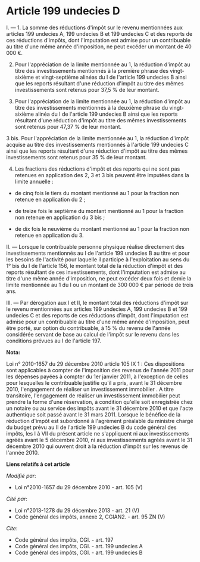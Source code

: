 # Article 199 undecies D

I. ― 1. La somme des réductions d'impôt sur le revenu mentionnées aux articles 199 undecies A, 199 undecies B et 199 undecies
C et des reports de ces réductions d'impôts, dont l'imputation est admise pour un contribuable au titre d'une même année
d'imposition, ne peut excéder un montant de 40 000 €. 

2. Pour l'appréciation de la limite mentionnée au 1, la réduction d'impôt au titre des investissements mentionnés à la
première phrase des vingt-sixième et vingt-septième alinéas du I de l'article 199 undecies B ainsi que les reports résultant
d'une réduction d'impôt au titre des mêmes investissements sont retenus pour 37,5 % de leur montant. 

3. Pour l'appréciation de la limite mentionnée au 1, la réduction d'impôt au titre des investissements mentionnés à la
deuxième phrase du vingt-sixième alinéa du I de l'article 199 undecies B ainsi que les reports résultant d'une réduction
d'impôt au titre des mêmes investissements sont retenus pour 47,37 % de leur montant. 

3 bis. Pour l'appréciation de la limite mentionnée au 1, la réduction d'impôt acquise au titre des investissements mentionnés
à l'article 199 undecies C ainsi que les reports résultant d'une réduction d'impôt au titre des mêmes investissements sont
retenus pour 35 % de leur montant. 

4. Les fractions des réductions d'impôt et des reports qui ne sont pas retenues en application des 2, 3 et 3 bis peuvent être
imputées dans la limite annuelle :

- de cinq fois le tiers du montant mentionné au 1 pour la fraction non retenue en application du 2 ;

- de treize fois le septième du montant mentionné au 1 pour la fraction non retenue en application du 3 bis ;

- de dix fois le neuvième du montant mentionné au 1 pour la fraction non retenue en application du 3. 

II. ― Lorsque le contribuable personne physique réalise directement des investissements mentionnés au I de l'article 199
undecies B au titre et pour les besoins de l'activité pour laquelle il participe à l'exploitation au sens du 1° bis du I de
l'article 156, le montant total de la réduction d'impôt et des reports résultant de ces investissements, dont l'imputation
est admise au titre d'une même année d'imposition, ne peut excéder deux fois et demie la limite mentionnée au 1 du I ou un
montant de 300 000 € par période de trois ans. 

III. ― Par dérogation aux I et II, le montant total des réductions d'impôt sur le revenu mentionnées aux articles 199
undecies A, 199 undecies B et 199 undecies C et des reports de ces réductions d'impôt, dont l'imputation est admise pour un
contribuable au titre d'une même année d'imposition, peut être porté, sur option du contribuable, à 15 % du revenu de l'année
considérée servant de base au calcul de l'impôt sur le revenu dans les conditions prévues au I de l'article 197.

**Nota:**

Loi n° 2010-1657 du 29 décembre 2010 article 105  IX 1 : Ces dispositions sont applicables à compter de l'imposition des
revenus de l'année 2011 pour les dépenses payées à compter du 1er janvier 2011, à l'exception de celles pour lesquelles le
contribuable justifie qu'il a pris, avant le 31 décembre 2010, l'engagement de réaliser un investissement immobilier . A
titre transitoire, l'engagement de réaliser un investissement immobilier peut prendre la forme d'une réservation, à condition
qu'elle soit enregistrée chez un notaire ou au service des impôts avant le 31 décembre 2010 et que l'acte authentique soit
passé avant le 31 mars 2011. Lorsque le bénéfice de la réduction d'impôt est subordonné à l'agrément préalable du ministre
chargé du budget prévu au II de l'article 199 undecies B du code général des impôts, les I à VII du présent article ne
s'appliquent ni aux investissements agréés avant le 5 décembre 2010, ni aux investissements agréés avant le 31 décembre 2010
qui ouvrent droit à la réduction d'impôt sur les revenus de l'année 2010.

**Liens relatifs à cet article**

_Modifié par_:

  - Loi n°2010-1657 du 29 décembre 2010 - art. 105 (V)

_Cité par_:

  - Loi n°2013-1278 du 29 décembre 2013 - art. 21 (V)
  - Code général des impôts, annexe 2, CGIAN2. - art. 95 ZN (V)

_Cite_:

  - Code général des impôts, CGI. - art. 197
  - Code général des impôts, CGI. - art. 199 undecies A
  - Code général des impôts, CGI. - art. 199 undecies B

